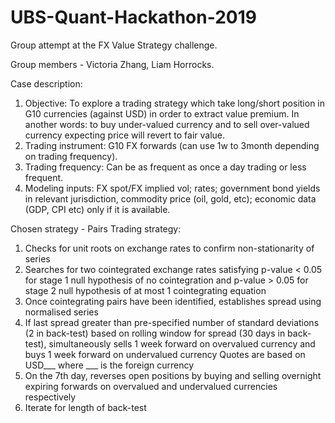 # UBS-Quant-Hackathon-2019
Group attempt at the FX Value Strategy challenge.

Group members - Victoria Zhang, Liam Horrocks.

Case description:
1) Objective: To explore a trading strategy which take long/short position in G10 currencies (against USD) in order to extract value premium. In another words: to buy under-valued currency and to sell over-valued currency expecting price will revert to fair value.
2) Trading instrument: G10 FX forwards (can use 1w to 3month depending on trading frequency).
3) Trading frequency: Can be as frequent as once a day trading or less frequent.
4) Modeling inputs: FX spot/FX implied vol; rates; government bond yields in relevant jurisdiction, commodity price (oil, gold, etc); economic data (GDP, CPI etc) only if it is available.

Chosen strategy - Pairs Trading strategy:
1) Checks for unit roots on exchange rates to confirm non-stationarity of series
2) Searches for two cointegrated exchange rates satisfying p-value < 0.05 for stage 1 null hypothesis of no cointegration and p-value > 0.05 for stage 2 null hypothesis of at most 1 cointegrating equation
3) Once cointegrating pairs have been identified, establishes spread using normalised series
4) If last spread greater than pre-specified number of standard deviations (2 in back-test) based on rolling window for spread (30 days in back-test), simultaneously sells 1 week forward on overvalued currency and buys 1 week forward on undervalued currency
  Quotes are based on USD___ where ___ is the foreign currency
5) On the 7th day, reverses open positions by buying and selling overnight expiring forwards on overvalued and undervalued currencies respectively
6) Iterate for length of back-test

